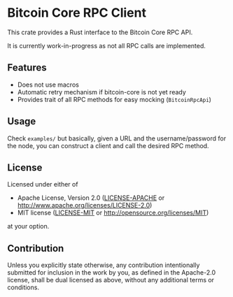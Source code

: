 # Bitcoin Core RPC Client

This crate provides a Rust interface to the Bitcoin Core RPC API.

It is currently work-in-progress as not all RPC calls are implemented.

## Features

- Does not use macros
- Automatic retry mechanism if bitcoin-core is not yet ready
- Provides trait of all RPC methods for easy mocking (`BitcoinRpcApi`)

## Usage

Check `examples/` but basically, given a URL and the username/password for the node, you can construct a client and call the desired RPC method.

## License

Licensed under either of

 * Apache License, Version 2.0
   ([LICENSE-APACHE](LICENSE-Apache-2.0) or http://www.apache.org/licenses/LICENSE-2.0)
 * MIT license
   ([LICENSE-MIT](LICENSE-MIT) or http://opensource.org/licenses/MIT)

at your option.

## Contribution

Unless you explicitly state otherwise, any contribution intentionally submitted
for inclusion in the work by you, as defined in the Apache-2.0 license, shall be
dual licensed as above, without any additional terms or conditions.
